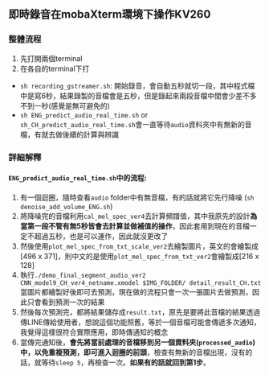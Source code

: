## 即時錄音在mobaXterm環境下操作KV260
### 整體流程
1. 先打開兩個terminal
2. 在各自的terminal下打
* `sh recording_gstreamer.sh`: 開始錄音，會自動五秒就切一段，其中程式檔中是寫6秒，結果錄製的音檔會是五秒，但是錄起來兩段音檔中間會少差不多不到一秒(感覺是無可避免的)
*  `sh ENG_predict_audio_real_time.sh` or `sh_CH_predict_audio_real_time.sh`會一直等待`audio`資料夾中有無新的音檔，有就去做後續的計算與辨識

### 詳細解釋
#### `ENG_predict_audio_real_time.sh`中的流程:
1. 有一個迴圈，隨時查看`audio` folder中有無音檔，有的話就將它先行降噪  (`sh denoise_add_volume_ENG.sh`)
2. 將降噪完的音檔利用`cal_mel_spec_ver4`去計算頻譜值，其中我原先的設計**為當第一段不管有無5秒皆會去計算並做補值的操作**，因此套用到現在的音檔一定不超過五秒，也是可以運作，因此就沒更改了
3. 然後使用`plot_mel_spec_from_txt_scale_ver2`去繪製圖片，英文的會繪製成[496 x 371]，則中文的是使用`plot_mel_spec_from_txt_ver2`會繪製成[216 x 128]
4. 執行`./demo_final_segment_audio_ver2 CNN_model9_CH_ver4_netname.xmodel $IMG_FOLDER/ detail_result_CH.txt`
當圖片都繪製好後即可去預測，現在做的流程只會一次一張圖片去做預測，因此只會看到預測一次的結果
5. 然後每次預測完，都將結果儲存成`result.txt`，原先是要將此音檔的結果透過傳LINE傳給使用者，想說這個功能照舊，等於一個音檔可能會傳遞多次通知，我覺得這樣很符合實際應用，即時傳通知的概念
6. 當傳完通知後，**會先將當前處理的音檔移到另一個資料夾(`processed_audio`)中，以免重複預測，即可進入迴圈的前頭**，檢查有無新的音檔出現，沒有的話，就等待`sleep 5`，再檢查一次。**如果有的話就回到第1步**。